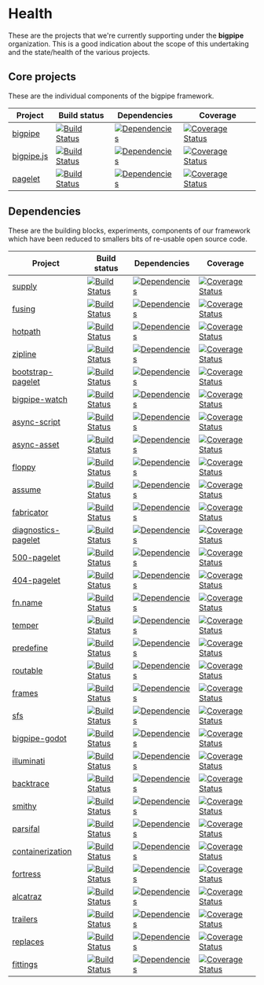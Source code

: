 # Health

These are the projects that we're currently supporting under the **bigpipe**
organization. This is a good indication about the scope of this undertaking and
the state/health of the various projects.

## Core projects

These are the individual components of the bigpipe framework.

Project                                   | Build status | Dependencies | Coverage
------------------------------------------|--------------|--------------|----------
[bigpipe][bigpipe]                        | [![Build Status](http://img.shields.io/travis/bigpipe/bigpipe/master.svg?style=flat-square)](https://travis-ci.org/bigpipe/bigpipe) | [![Dependencies](https://img.shields.io/david/bigpipe/bigpipe.svg?style=flat-square)](https://david-dm.org/bigpipe/bigpipe) | [![Coverage Status](http://img.shields.io/coveralls/bigpipe/bigpipe/master.svg?style=flat-square)](https://coveralls.io/r/bigpipe/bigpipe?branch=master)
[bigpipe.js][bigpipe.js]                  | [![Build Status](http://img.shields.io/travis/bigpipe/bigpipe.js/master.svg?style=flat-square)](https://travis-ci.org/bigpipe/bigpipe.js) | [![Dependencies](https://img.shields.io/david/bigpipe/bigpipe.js.svg?style=flat-square)](https://david-dm.org/bigpipe/bigpipe.js) | [![Coverage Status](http://img.shields.io/coveralls/bigpipe/bigpipe.js/master.svg?style=flat-square)](https://coveralls.io/r/bigpipe/bigpipe.js?branch=master)
[pagelet][pagelet]                        | [![Build Status](http://img.shields.io/travis/bigpipe/pagelet/master.svg?style=flat-square)](https://travis-ci.org/bigpipe/pagelet) | [![Dependencies](https://img.shields.io/david/bigpipe/pagelet.svg?style=flat-square)](https://david-dm.org/bigpipe/pagelet) | [![Coverage Status](http://img.shields.io/coveralls/bigpipe/pagelet/master.svg?style=flat-square)](https://coveralls.io/r/bigpipe/pagelet?branch=master)

## Dependencies

These are the building blocks, experiments, components of our framework which
have been reduced to smallers bits of re-usable open source code.

Project                                   | Build status | Dependencies | Coverage
------------------------------------------|--------------|--------------|----------
[supply][supply]                          | [![Build Status](http://img.shields.io/travis/bigpipe/supply/master.svg?style=flat-square)](https://travis-ci.org/bigpipe/supply) | [![Dependencies](https://img.shields.io/david/bigpipe/supply.svg?style=flat-square)](https://david-dm.org/bigpipe/supply) | [![Coverage Status](http://img.shields.io/coveralls/bigpipe/supply/master.svg?style=flat-square)](https://coveralls.io/r/bigpipe/supply?branch=master)
[fusing][fusing]                          | [![Build Status](http://img.shields.io/travis/bigpipe/fusing/master.svg?style=flat-square)](https://travis-ci.org/bigpipe/fusing) | [![Dependencies](https://img.shields.io/david/bigpipe/fusing.svg?style=flat-square)](https://david-dm.org/bigpipe/fusing) | [![Coverage Status](http://img.shields.io/coveralls/bigpipe/fusing/master.svg?style=flat-square)](https://coveralls.io/r/bigpipe/fusing?branch=master)
[hotpath][hotpath]                        | [![Build Status](http://img.shields.io/travis/bigpipe/hotpath/master.svg?style=flat-square)](https://travis-ci.org/bigpipe/hotpath) | [![Dependencies](https://img.shields.io/david/bigpipe/hotpath.svg?style=flat-square)](https://david-dm.org/bigpipe/hotpath) | [![Coverage Status](http://img.shields.io/coveralls/bigpipe/hotpath/master.svg?style=flat-square)](https://coveralls.io/r/bigpipe/hotpath?branch=master)
[zipline][zipline]                        | [![Build Status](http://img.shields.io/travis/bigpipe/zipline/master.svg?style=flat-square)](https://travis-ci.org/bigpipe/zipline) | [![Dependencies](https://img.shields.io/david/bigpipe/zipline.svg?style=flat-square)](https://david-dm.org/bigpipe/zipline) | [![Coverage Status](http://img.shields.io/coveralls/bigpipe/zipline/master.svg?style=flat-square)](https://coveralls.io/r/bigpipe/zipline?branch=master)
[bootstrap-pagelet][bootstrap-pagelet]    | [![Build Status](http://img.shields.io/travis/bigpipe/bootstrap-pagelet/master.svg?style=flat-square)](https://travis-ci.org/bigpipe/bootstrap-pagelet) | [![Dependencies](https://img.shields.io/david/bigpipe/bootstrap-pagelet.svg?style=flat-square)](https://david-dm.org/bigpipe/bootstrap-pagelet) | [![Coverage Status](http://img.shields.io/coveralls/bigpipe/bootstrap-pagelet/master.svg?style=flat-square)](https://coveralls.io/r/bigpipe/bootstrap-pagelet?branch=master)
[bigpipe-watch][bigpipe-watch]            | [![Build Status](http://img.shields.io/travis/bigpipe/bigpipe-watch/master.svg?style=flat-square)](https://travis-ci.org/bigpipe/bigpipe-watch) | [![Dependencies](https://img.shields.io/david/bigpipe/bigpipe-watch.svg?style=flat-square)](https://david-dm.org/bigpipe/bigpipe-watch) | [![Coverage Status](http://img.shields.io/coveralls/bigpipe/bigpipe-watch/master.svg?style=flat-square)](https://coveralls.io/r/bigpipe/bigpipe-watch?branch=master)
[async-script][async-script]              | [![Build Status](http://img.shields.io/travis/bigpipe/async-script/master.svg?style=flat-square)](https://travis-ci.org/bigpipe/async-script) | [![Dependencies](https://img.shields.io/david/bigpipe/async-script.svg?style=flat-square)](https://david-dm.org/bigpipe/async-script) | [![Coverage Status](http://img.shields.io/coveralls/bigpipe/async-script/master.svg?style=flat-square)](https://coveralls.io/r/bigpipe/async-script?branch=master)
[async-asset][async-asset]                | [![Build Status](http://img.shields.io/travis/bigpipe/async-asset/master.svg?style=flat-square)](https://travis-ci.org/bigpipe/async-asset) | [![Dependencies](https://img.shields.io/david/bigpipe/async-asset.svg?style=flat-square)](https://david-dm.org/bigpipe/async-asset) | [![Coverage Status](http://img.shields.io/coveralls/bigpipe/async-asset/master.svg?style=flat-square)](https://coveralls.io/r/bigpipe/async-asset?branch=master)
[floppy][floppy]                          | [![Build Status](http://img.shields.io/travis/bigpipe/floppy/master.svg?style=flat-square)](https://travis-ci.org/bigpipe/floppy) | [![Dependencies](https://img.shields.io/david/bigpipe/floppy.svg?style=flat-square)](https://david-dm.org/bigpipe/floppy) | [![Coverage Status](http://img.shields.io/coveralls/bigpipe/floppy/master.svg?style=flat-square)](https://coveralls.io/r/bigpipe/floppy?branch=master)
[assume][assume]                          | [![Build Status](http://img.shields.io/travis/bigpipe/assume/master.svg?style=flat-square)](https://travis-ci.org/bigpipe/assume) | [![Dependencies](https://img.shields.io/david/bigpipe/assume.svg?style=flat-square)](https://david-dm.org/bigpipe/assume) | [![Coverage Status](http://img.shields.io/coveralls/bigpipe/assume/master.svg?style=flat-square)](https://coveralls.io/r/bigpipe/assume?branch=master)
[fabricator][fabricator]                  | [![Build Status](http://img.shields.io/travis/bigpipe/fabricator/master.svg?style=flat-square)](https://travis-ci.org/bigpipe/fabricator) | [![Dependencies](https://img.shields.io/david/bigpipe/fabricator.svg?style=flat-square)](https://david-dm.org/bigpipe/fabricator) | [![Coverage Status](http://img.shields.io/coveralls/bigpipe/fabricator/master.svg?style=flat-square)](https://coveralls.io/r/bigpipe/fabricator?branch=master)
[diagnostics-pagelet][diagnostics-pagelet]| [![Build Status](http://img.shields.io/travis/bigpipe/diagnostics-pagelet/master.svg?style=flat-square)](https://travis-ci.org/bigpipe/diagnostics-pagelet) | [![Dependencies](https://img.shields.io/david/bigpipe/diagnostics-pagelet.svg?style=flat-square)](https://david-dm.org/bigpipe/diagnostics-pagelet) | [![Coverage Status](http://img.shields.io/coveralls/bigpipe/diagnostics-pagelet/master.svg?style=flat-square)](https://coveralls.io/r/bigpipe/diagnostics-pagelet?branch=master)
[500-pagelet][500-pagelet]                | [![Build Status](http://img.shields.io/travis/bigpipe/500-pagelet/master.svg?style=flat-square)](https://travis-ci.org/bigpipe/500-pagelet) | [![Dependencies](https://img.shields.io/david/bigpipe/500-pagelet.svg?style=flat-square)](https://david-dm.org/bigpipe/500-pagelet) | [![Coverage Status](http://img.shields.io/coveralls/bigpipe/500-pagelet/master.svg?style=flat-square)](https://coveralls.io/r/bigpipe/500-pagelet?branch=master)
[404-pagelet][404-pagelet]                | [![Build Status](http://img.shields.io/travis/bigpipe/404-pagelet/master.svg?style=flat-square)](https://travis-ci.org/bigpipe/404-pagelet) | [![Dependencies](https://img.shields.io/david/bigpipe/404-pagelet.svg?style=flat-square)](https://david-dm.org/bigpipe/404-pagelet) | [![Coverage Status](http://img.shields.io/coveralls/bigpipe/404-pagelet/master.svg?style=flat-square)](https://coveralls.io/r/bigpipe/404-pagelet?branch=master)
[fn.name][fn.name]                        | [![Build Status](http://img.shields.io/travis/bigpipe/fn.name/master.svg?style=flat-square)](https://travis-ci.org/bigpipe/fn.name) | [![Dependencies](https://img.shields.io/david/bigpipe/fn.name.svg?style=flat-square)](https://david-dm.org/bigpipe/fn.name) | [![Coverage Status](http://img.shields.io/coveralls/bigpipe/fn.name/master.svg?style=flat-square)](https://coveralls.io/r/bigpipe/fn.name?branch=master)
[temper][temper]                          | [![Build Status](http://img.shields.io/travis/bigpipe/temper/master.svg?style=flat-square)](https://travis-ci.org/bigpipe/temper) | [![Dependencies](https://img.shields.io/david/bigpipe/temper.svg?style=flat-square)](https://david-dm.org/bigpipe/temper) | [![Coverage Status](http://img.shields.io/coveralls/bigpipe/temper/master.svg?style=flat-square)](https://coveralls.io/r/bigpipe/temper?branch=master)
[predefine][predefine]                    | [![Build Status](http://img.shields.io/travis/bigpipe/predefine/master.svg?style=flat-square)](https://travis-ci.org/bigpipe/predefine) | [![Dependencies](https://img.shields.io/david/bigpipe/predefine.svg?style=flat-square)](https://david-dm.org/bigpipe/predefine) | [![Coverage Status](http://img.shields.io/coveralls/bigpipe/predefine/master.svg?style=flat-square)](https://coveralls.io/r/bigpipe/predefine?branch=master)
[routable][routable]                      | [![Build Status](http://img.shields.io/travis/bigpipe/routable/master.svg?style=flat-square)](https://travis-ci.org/bigpipe/routable) | [![Dependencies](https://img.shields.io/david/bigpipe/routable.svg?style=flat-square)](https://david-dm.org/bigpipe/routable) | [![Coverage Status](http://img.shields.io/coveralls/bigpipe/routable/master.svg?style=flat-square)](https://coveralls.io/r/bigpipe/routable?branch=master)
[frames][frames]                          | [![Build Status](http://img.shields.io/travis/bigpipe/frames/master.svg?style=flat-square)](https://travis-ci.org/bigpipe/frames) | [![Dependencies](https://img.shields.io/david/bigpipe/frames.svg?style=flat-square)](https://david-dm.org/bigpipe/frames) | [![Coverage Status](http://img.shields.io/coveralls/bigpipe/frames/master.svg?style=flat-square)](https://coveralls.io/r/bigpipe/frames?branch=master)
[sfs][sfs]                                | [![Build Status](http://img.shields.io/travis/bigpipe/sfs/master.svg?style=flat-square)](https://travis-ci.org/bigpipe/sfs) | [![Dependencies](https://img.shields.io/david/bigpipe/sfs.svg?style=flat-square)](https://david-dm.org/bigpipe/sfs) | [![Coverage Status](http://img.shields.io/coveralls/bigpipe/sfs/master.svg?style=flat-square)](https://coveralls.io/r/bigpipe/sfs?branch=master)
[bigpipe-godot][bigpipe-godot]            | [![Build Status](http://img.shields.io/travis/bigpipe/bigpipe-godot/master.svg?style=flat-square)](https://travis-ci.org/bigpipe/bigpipe-godot) | [![Dependencies](https://img.shields.io/david/bigpipe/bigpipe-godot.svg?style=flat-square)](https://david-dm.org/bigpipe/bigpipe-godot) | [![Coverage Status](http://img.shields.io/coveralls/bigpipe/bigpipe-godot/master.svg?style=flat-square)](https://coveralls.io/r/bigpipe/bigpipe-godot?branch=master)
[illuminati][illuminati]                  | [![Build Status](http://img.shields.io/travis/bigpipe/illuminati/master.svg?style=flat-square)](https://travis-ci.org/bigpipe/illuminati) | [![Dependencies](https://img.shields.io/david/bigpipe/illuminati.svg?style=flat-square)](https://david-dm.org/bigpipe/illuminati) | [![Coverage Status](http://img.shields.io/coveralls/bigpipe/illuminati/master.svg?style=flat-square)](https://coveralls.io/r/bigpipe/illuminati?branch=master)
[backtrace][backtrace]                    | [![Build Status](http://img.shields.io/travis/bigpipe/backtrace/master.svg?style=flat-square)](https://travis-ci.org/bigpipe/backtrace) | [![Dependencies](https://img.shields.io/david/bigpipe/backtrace.svg?style=flat-square)](https://david-dm.org/bigpipe/backtrace) | [![Coverage Status](http://img.shields.io/coveralls/bigpipe/backtrace/master.svg?style=flat-square)](https://coveralls.io/r/bigpipe/backtrace?branch=master)
[smithy][smithy]                          | [![Build Status](http://img.shields.io/travis/bigpipe/smithy/master.svg?style=flat-square)](https://travis-ci.org/bigpipe/smithy) | [![Dependencies](https://img.shields.io/david/bigpipe/smithy.svg?style=flat-square)](https://david-dm.org/bigpipe/smithy) | [![Coverage Status](http://img.shields.io/coveralls/bigpipe/smithy/master.svg?style=flat-square)](https://coveralls.io/r/bigpipe/smithy?branch=master)
[parsifal][parsifal]                      | [![Build Status](http://img.shields.io/travis/bigpipe/parsifal/master.svg?style=flat-square)](https://travis-ci.org/bigpipe/parsifal) | [![Dependencies](https://img.shields.io/david/bigpipe/parsifal.svg?style=flat-square)](https://david-dm.org/bigpipe/parsifal) | [![Coverage Status](http://img.shields.io/coveralls/bigpipe/parsifal/master.svg?style=flat-square)](https://coveralls.io/r/bigpipe/parsifal?branch=master)
[containerization][containerization]      | [![Build Status](http://img.shields.io/travis/bigpipe/containerization/master.svg?style=flat-square)](https://travis-ci.org/bigpipe/containerization) | [![Dependencies](https://img.shields.io/david/bigpipe/containerization.svg?style=flat-square)](https://david-dm.org/bigpipe/containerization) | [![Coverage Status](http://img.shields.io/coveralls/bigpipe/containerization/master.svg?style=flat-square)](https://coveralls.io/r/bigpipe/containerization?branch=master)
[fortress][fortress]                      | [![Build Status](http://img.shields.io/travis/bigpipe/fortress/master.svg?style=flat-square)](https://travis-ci.org/bigpipe/fortress) | [![Dependencies](https://img.shields.io/david/bigpipe/fortress.svg?style=flat-square)](https://david-dm.org/bigpipe/fortress) | [![Coverage Status](http://img.shields.io/coveralls/bigpipe/fortress/master.svg?style=flat-square)](https://coveralls.io/r/bigpipe/fortress?branch=master)
[alcatraz][alcatraz]                      | [![Build Status](http://img.shields.io/travis/bigpipe/alcatraz/master.svg?style=flat-square)](https://travis-ci.org/bigpipe/alcatraz) | [![Dependencies](https://img.shields.io/david/bigpipe/alcatraz.svg?style=flat-square)](https://david-dm.org/bigpipe/alcatraz) | [![Coverage Status](http://img.shields.io/coveralls/bigpipe/alcatraz/master.svg?style=flat-square)](https://coveralls.io/r/bigpipe/alcatraz?branch=master)
[trailers][trailers]                      | [![Build Status](http://img.shields.io/travis/bigpipe/trailers/master.svg?style=flat-square)](https://travis-ci.org/bigpipe/trailers) | [![Dependencies](https://img.shields.io/david/bigpipe/trailers.svg?style=flat-square)](https://david-dm.org/bigpipe/trailers) | [![Coverage Status](http://img.shields.io/coveralls/bigpipe/trailers/master.svg?style=flat-square)](https://coveralls.io/r/bigpipe/trailers?branch=master)
[replaces][replaces]                      | [![Build Status](http://img.shields.io/travis/bigpipe/replaces/master.svg?style=flat-square)](https://travis-ci.org/bigpipe/replaces) | [![Dependencies](https://img.shields.io/david/bigpipe/replaces.svg?style=flat-square)](https://david-dm.org/bigpipe/replaces) | [![Coverage Status](http://img.shields.io/coveralls/bigpipe/replaces/master.svg?style=flat-square)](https://coveralls.io/r/bigpipe/replaces?branch=master)
[fittings][fittings]                      | [![Build Status](http://img.shields.io/travis/bigpipe/fittings/master.svg?style=flat-square)](https://travis-ci.org/bigpipe/fittings) | [![Dependencies](https://img.shields.io/david/bigpipe/fittings.svg?style=flat-square)](https://david-dm.org/bigpipe/fittings) | [![Coverage Status](http://img.shields.io/coveralls/bigpipe/fittings/master.svg?style=flat-square)](https://coveralls.io/r/bigpipe/fittings?branch=master)

[bigpipe]: https://github.com/bigpipe/bigpipe
[bigpipe.js]: https://github.com/bigpipe/bigpipe.js
[pagelet]: https://github.com/bigpipe/pagelet

[supply]: https://github.com/bigpipe/supply
[fusing]: https://github.com/bigpipe/fusing
[hotpath]: https://github.com/bigpipe/hotpath
[zipline]: https://github.com/bigpipe/zipline
[bootstrap-pagelet]: https://github.com/bigpipe/bootstrap-pagelet
[bigpipe-watch]: https://github.com/bigpipe/bigpipe-watch
[async-script]: https://github.com/bigpipe/async-script
[async-asset]: https://github.com/bigpipe/async-asset
[floppy]: https://github.com/bigpipe/floppy
[assume]: https://github.com/bigpipe/assume
[fabricator]: https://github.com/bigpipe/fabricator
[diagnostics-pagelet]: https://github.com/bigpipe/diagnostics-pagelet
[500-pagelet]: https://github.com/bigpipe/500-pagelet
[404-pagelet]: https://github.com/bigpipe/404-pagelet
[fn.name]: https://github.com/bigpipe/fn.name
[temper]: https://github.com/bigpipe/temper
[predefine]: https://github.com/bigpipe/predefine
[routable]: https://github.com/bigpipe/routable
[frames]: https://github.com/bigpipe/frames
[sfs]: https://github.com/bigpipe/sfs
[bigpipe-godot]: https://github.com/bigpipe/bigpipe-godot
[illuminati]: https://github.com/bigpipe/illuminati
[backtrace]: https://github.com/bigpipe/backtrace
[smithy]: https://github.com/bigpipe/smithy
[parsifal]: https://github.com/bigpipe/parsifal
[containerization]: https://github.com/bigpipe/containerization
[fortress]: https://github.com/bigpipe/fortress
[alcatraz]: https://github.com/bigpipe/alcatraz
[trailers]: https://github.com/bigpipe/trailers
[fittings]: https://github.com/bigpipe/fittings
[replaces]: https://github.com/bigpipe/replaces
